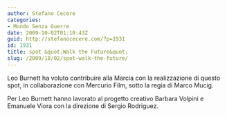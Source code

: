```yaml
---
author: Stefano Cecere
categories:
- Mondo Senza Guerre
date: 2009-10-02T01:10:43Z
guid: http://stefanocecere.com/?p=1931
id: 1931
title: spot &quot;Walk the Future&quot;
slug: /2009/10/02/spot-walk-the-future/
---
```


Leo Burnett ha voluto contribuire alla Marcia con la realizzazione di questo spot, in collaborazione con Mercurio Film, sotto la regia di Marco Mucig.
  
Per Leo Burnett hanno lavorato al progetto creativo Barbara Volpini e Emanuele Viora con la direzione di Sergio Rodriguez.